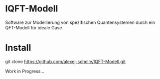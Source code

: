 # IQFT-Modell
Software zur Modellierung von spezifischen Quantensystemen durch ein QFT-Modell für ideale Gase

# Install

git clone https://github.com/alexej-schelle/IQFT-Modell.git

Work in Progress...
